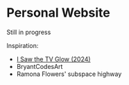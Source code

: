 # Personal Website
Still in progress

Inspiration:
- <a href='https://letterboxd.com/film/i-saw-the-tv-glow/' target="_blank"> I Saw the TV Glow (2024) </a>
- BryantCodesArt
- Ramona Flowers' subspace highway
